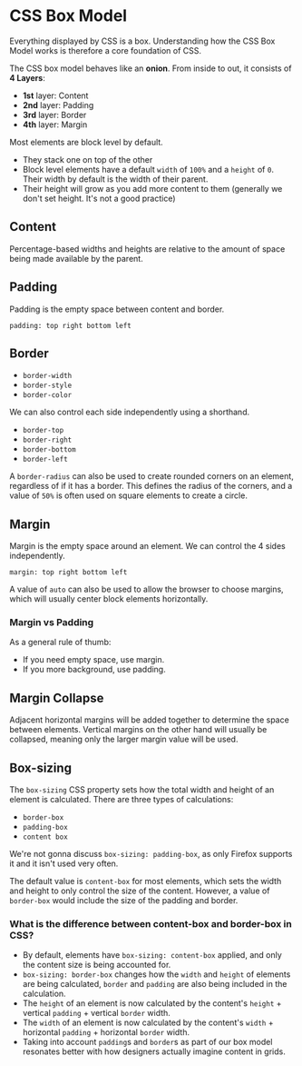 # CSS Box Model

Everything displayed by CSS is a box. Understanding how the CSS Box Model works is therefore a core foundation of CSS.

The CSS box model behaves like an **onion**. From inside to out, it consists of **4 Layers**:

- **1st** layer: Content
- **2nd** layer: Padding
- **3rd** layer: Border
- **4th** layer: Margin

Most elements are block level by default.

- They stack one on top of the other
- Block level elements have a default `width` of `100%` and a `height` of `0`. Their width by default is the width of their parent.
- Their height will grow as you add more content to them (generally we don't set height. It's not a good practice)

## Content

Percentage-based widths and heights are relative to the amount of space being made available by the parent.

## Padding

Padding is the empty space between content and border.

`padding: top right bottom left`

## Border

- `border-width`
- `border-style`
- `border-color`

We can also control each side independently using a shorthand.

- `border-top`
- `border-right`
- `border-bottom`
- `border-left`

A `border-radius` can also be used to create rounded corners on an element, regardless of if it has a border. This defines the radius of the corners, and a value of `50%` is often used on square elements to create a circle.

## Margin

Margin is the empty space around an element. We can control the 4 sides independently.

`margin: top right bottom left`

A value of `auto` can also be used to allow the browser to choose margins, which will usually center block elements horizontally.

### Margin vs Padding

As a general rule of thumb:

- If you need empty space, use margin.
- If you more background, use padding.

## Margin Collapse

Adjacent horizontal margins will be added together to determine the space between elements. Vertical margins on the other hand will usually be collapsed, meaning only the larger margin value will be used.

## Box-sizing

The `box-sizing` CSS property sets how the total width and height of an element is calculated.
There are three types of calculations:

- `border-box`
- `padding-box`
- `content box`

We're not gonna discuss `box-sizing: padding-box`, as only Firefox supports it and it isn't used very often.

The default value is `content-box` for most elements, which sets the width and height to only control the size of the content. However, a value of `border-box` would include the size of the padding and border.

### What is the difference between content-box and border-box in CSS?

- By default, elements have `box-sizing: content-box` applied, and only the content size is being accounted for.
- `box-sizing: border-box` changes how the `width` and `height` of elements are being calculated, `border` and `padding` are also being included in the calculation.
- The `height` of an element is now calculated by the content's `height` + vertical `padding` + vertical `border` width.
- The `width` of an element is now calculated by the content's `width` + horizontal `padding` + horizontal `border` width.
- Taking into account `padding`s and `border`s as part of our box model resonates better with how designers actually imagine content in grids.
